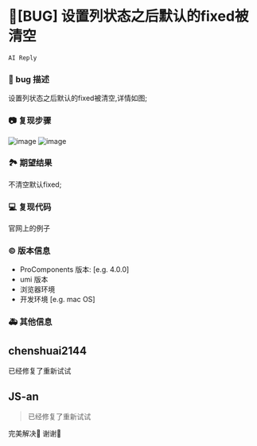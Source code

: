 # 🐛[BUG] 设置列状态之后默认的fixed被清空

`AI Reply`

### 🐛 bug 描述

设置列状态之后默认的fixed被清空,详情如图;

### 📷 复现步骤

![image](https://user-images.githubusercontent.com/25688878/155076937-fc11500e-c91f-45bd-9635-a0cf5f7d9e6e.png)
![image](https://user-images.githubusercontent.com/25688878/155077037-3327507c-81cf-4dd7-9ba0-ed2e9ffe4665.png)

### 🏞 期望结果

不清空默认fixed;

### 💻 复现代码

官网上的例子

### © 版本信息

- ProComponents 版本: [e.g. 4.0.0]
- umi 版本
- 浏览器环境
- 开发环境 [e.g. mac OS]

### 🚑 其他信息

<!--
如截图等其他信息可以贴在这里
-->

## chenshuai2144

已经修复了重新试试

## JS-an

> 已经修复了重新试试

完美解决🎉 谢谢🤞
